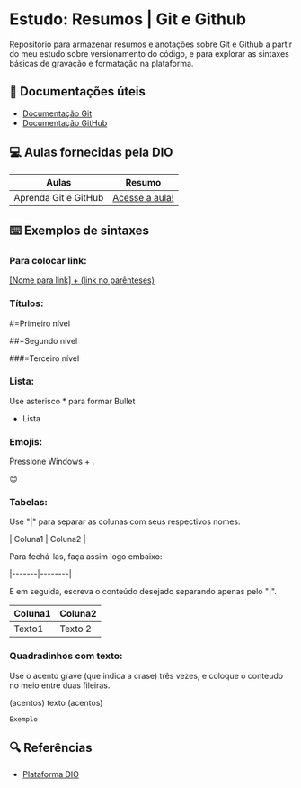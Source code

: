 
# Estudo: Resumos | Git e Github

Repositório para armazenar resumos e anotações sobre Git e Github a partir do meu estudo sobre versionamento do código, e para explorar as sintaxes básicas de gravação e formatação na plataforma.

## 📄 Documentações úteis
* [Documentação Git](https://git-scm.com/docs/git/pt_BR)
* [Documentação GitHub](https://docs.github.com/pt)

## 💻 Aulas fornecidas pela DIO

| Aulas | Resumo |
|-------|--------|
|Aprenda Git e GitHub|[Acesse a aula!](https://www.youtube.com/watch?v=b0e8140kZRc)

## ⌨️ Exemplos de sintaxes
### Para colocar link:
[[Nome para link] + (link no parênteses)](https://www.google.com)

### Títulos:
#=Primeiro nível 

##=Segundo nível

###=Terceiro nível

### Lista:
Use asterisco * para formar Bullet
* Lista

### Emojis:
Pressione Windows + .

😊

### Tabelas:
Use "|" para separar as colunas com seus respectivos nomes:

| Coluna1 | Coluna2 |

Para fechá-las, faça assim logo embaixo:

|-------|--------|

E em seguida, escreva o conteúdo desejado separando apenas pelo "|".

| Coluna1 | Coluna2 |
|-------|--------|
|Texto1|Texto 2

### Quadradinhos com texto:
Use o acento grave (que indica a crase) três vezes, e coloque o conteudo no meio entre duas fileiras.

(acentos)
texto
(acentos)

```
Exemplo
```
## 🔍 Referências
* [Plataforma DIO](https://www.dio.me)
